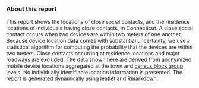 
### About this report

This report shows the locations of close social contacts, and the residence locations of individuals having close contacts, in Connecticut.  A close social contact occurs when two devices are within two meters of one another.  Because device location data comes with substantial uncertainty, we use a statistical algorithm for computing the probability that the devices are within two meters. Close contacts occurring at residence locations and major roadways are excluded.  The data shown here are derived from anonymized mobile device locations aggregated at the town and [census block group](https://en.wikipedia.org/wiki/Census_block_group) levels.  No individually identifiable location information is presented. The report is generated dynamically using [leaflet](https://leafletjs.com) and [Rmarkdown](https://rmarkdown.rstudio.com/). 


